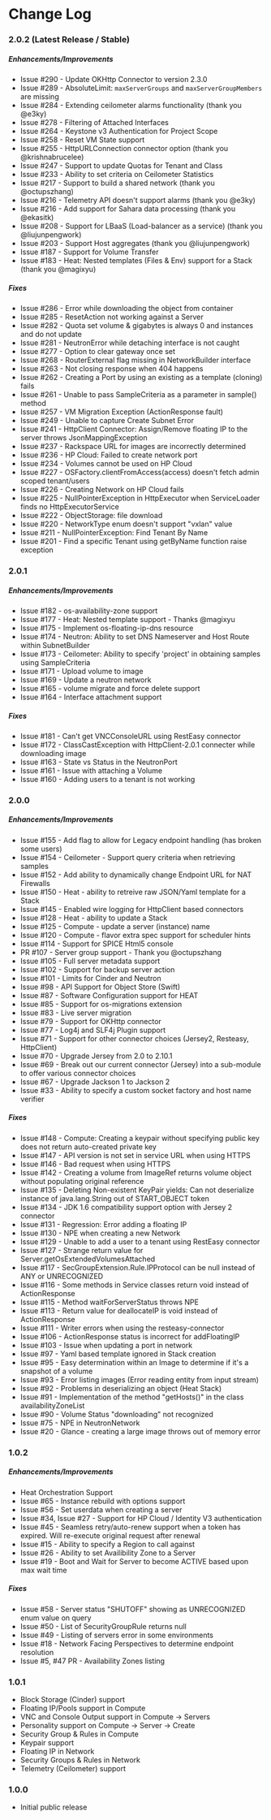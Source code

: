 # Change Log

### 2.0.2 (Latest Release / Stable)

##### Enhancements/Improvements

* Issue #290 - Update OKHttp Connector to version 2.3.0
* Issue #289 - AbsoluteLimit: `maxServerGroups` and `maxServerGroupMembers` are missing
* Issue #284 - Extending ceilometer alarms functionality (thank you @e3ky)
* Issue #278 - Filtering of Attached Interfaces
* Issue #264 - Keystone v3 Authentication for Project Scope
* Issue #258 - Reset VM State support
* Issue #255 - HttpURLConnection connector option (thank you @krishnabrucelee)
* Issue #247 - Support to update Quotas for Tenant and Class
* Issue #233 - Ability to set criteria on Ceilometer Statistics
* Issue #217 - Support to build a shared network (thank you @octupszhang)
* Issue #216 - Telemetry API doesn't support alarms (thank you @e3ky)
* Issue #216 - Add support for Sahara data processing (thank you @ekasitk)
* Issue #208 - Support for LBaaS (Load-balancer as a service) (thank you @liujunpengwork)
* Issue #203 - Support Host aggregates (thank you @liujunpengwork)
* Issue #187 - Support for Volume Transfer
* Issue #183 - Heat: Nested templates (Files & Env) support for a Stack (thank you @magixyu)

##### Fixes

* Issue #286 - Error while downloading the object from container
* Issue #285 - ResetAction not working against a Server
* Issue #282 - Quota set volume & gigabytes is always 0 and instances and do not update
* Issue #281 - NeutronError while detaching interface is not caught
* Issue #277 - Option to clear gateway once set
* Issue #268 - RouterExternal flag missing in NetworkBuilder interface
* Issue #263 - Not closing response when 404 happens
* Issue #262 - Creating a Port by using an existing as a template (cloning) fails
* Issue #261 - Unable to pass SampleCriteria as a parameter in sample() method
* Issue #257 - VM Migration Exception (ActionResponse fault)
* Issue #249 - Unable to capture Create Subnet Error
* Issue #241 - HttpClient Connector: Assign/Remove floating IP to the server throws JsonMappingException
* Issue #237 - Rackspace URL for images are incorrectly determined
* Issue #236 - HP Cloud: Failed to create network port
* Issue #234 - Volumes cannot be used on HP Cloud
* Issue #227 - OSFactory.clientFromAccess(access) doesn't fetch admin scoped tenant/users
* Issue #226 - Creating Network on HP Cloud fails
* Issue #225 - NullPointerException in HttpExecutor when ServiceLoader finds no HttpExecutorService
* Issue #222 - ObjectStorage: file download
* Issue #220 - NetworkType enum doesn't support "vxlan" value
* Issue #211 - NullPointerException: Find Tenant By Name
* Issue #201 - Find a specific Tenant using getByName function raise exception

### 2.0.1

##### Enhancements/Improvements

* Issue #182 - os-availability-zone support
* Issue #177 - Heat: Nested template support - Thanks @magixyu 
* Issue #175 - Implement os-floating-ip-dns resource
* Issue #174 - Neutron: Ability to set DNS Nameserver and Host Route within SubnetBuilder  
* Issue #173 - Ceilometer: Ability to specify 'project' in obtaining samples using SampleCriteria
* Issue #171 - Upload volume to image  
* Issue #169 - Update a neutron network
* Issue #165 - volume migrate and force delete support  
* Issue #164 - Interface attachment support

##### Fixes

* Issue #181 - Can't get VNCConsoleURL using RestEasy connector
* Issue #172 - ClassCastException with HttpClient-2.0.1 connecter while downloading image
* Issue #163  - State vs Status in the NeutronPort
* Issue #161  - Issue with attaching a Volume
* Issue #160 - Adding users to a tenant is not working

### 2.0.0

##### Enhancements/Improvements

* Issue #155 - Add flag to allow for Legacy endpoint handling (has broken some users)
* Issue #154 - Ceilometer - Support query criteria when retrieving samples
* Issue #152 - Add ability to dynamically change Endpoint URL for NAT Firewalls
* Issue #150 - Heat - ability to retreive raw JSON/Yaml template for a Stack
* Issue #145 - Enabled wire logging for HttpClient based connectors
* Issue #128 - Heat - ability to update a Stack
* Issue #125 - Compute - update a server (instance) name
* Issue #120 - Compute - flavor extra spec support for scheduler hints
* Issue #114 - Support for SPICE Html5 console
* PR    #107 - Server group support - Thank you @octupszhang
* Issue #105 - Full server metadata support
* Issue #102 - Support for backup server action
* Issue #101 - Limits for Cinder and Neutron
* Issue #98 - API Support for Object Store (Swift)
* Issue #87 - Software Configuration support for HEAT
* Issue #85 - Support for os-migrations extension
* Issue #83 - Live server migration
* Issue #79 - Support for OKHttp connector
* Issue #77 - Log4j and SLF4j Plugin support
* Issue #71 - Support for other connector choices (Jersey2, Resteasy, HttpClient)
* Issue #70 - Upgrade Jersey from 2.0 to 2.10.1
* Issue #69 - Break out our current connector (Jersey) into a sub-module to offer various connector choices
* Issue #67 - Upgrade Jackson 1 to Jackson 2
* Issue #33 - Ability to specify a custom socket factory and host name verifier

##### Fixes

* Issue #148 - Compute: Creating a keypair without specifying public key does not return auto-created private key
* Issue #147 - API version is not set in service URL when using HTTPS
* Issue #146 - Bad request when using HTTPS
* Issue #142 - Creating a volume from ImageRef returns volume object without populating original reference
* Issue #135 - Deleting Non-existent KeyPair yields: Can not deserialize instance of java.lang.String out of START_OBJECT token
* Issue #134 - JDK 1.6 compatibility support option with Jersey 2 connector
* Issue #131 - Regression: Error adding a floating IP
* Issue #130 - NPE when creating a new Network
* Issue #129 - Unable to add a user to a tenant using RestEasy connector
* Issue #127 - Strange return value for Server.getOsExtendedVolumesAttached
* Issue #117 - SecGroupExtension.Rule.IPProtocol can be null instead of ANY or UNRECOGNIZED
* Issue #116 - Some methods in Service classes return void instead of ActionResponse
* Issue #115 - Method waitForServerStatus throws NPE
* Issue #113 - Return value for deallocateIP is void instead of ActionResponse
* Issue #111 - Writer errors when using the resteasy-connector
* Issue #106 - ActionResponse status is incorrect for addFloatingIP
* Issue #103 - Issue when updating a port in network
* Issue #97 - Yaml based template ignored in Stack creation
* Issue #95 - Easy determination within an Image to determine if it's a snapshot of a volume
* Issue #93 - Error listing images (Error reading entity from input stream)
* Issue #92 - Problems in deserializing an object (Heat Stack)
* Issue #91 - Implementation of the method "getHosts()" in the class availabilityZoneList
* Issue #90 - Volume Status "downloading" not recognized
* Issue #75 - NPE in NeutronNetwork
* Issue #20 - Glance - creating a large image throws out of memory error

### 1.0.2

##### Enhancements/Improvements

* Heat Orchestration Support
* Issue #65 - Instance rebuild with options support
* Issue #56 - Set userdata when creating a server
* Issue #34, Issue #27 - Support for HP Cloud / Identity V3 authentication
* Issue #45 - Seamless retry/auto-renew support when a token has expired. Will re-execute original request after renewal
* Issue #15 - Ability to specify a Region to call against
* Issue #26 - Ability to set Availibility Zone to a Server
* Issue #19 - Boot and Wait for Server to become ACTIVE based upon max wait time
 

##### Fixes
* Issue #58 - Server status "SHUTOFF" showing as UNRECOGNIZED enum value on query
* Issue #50 - List of SecurityGroupRule returns null
* Issue #49 - Listing of servers error in some environments
* Issue #18 - Network Facing Perspectives to determine endpoint resolution
* Issue #5, #47 PR - Availability Zones listing

### 1.0.1

* Block Storage (Cinder) support
* Floating IP/Pools support in Compute
* VNC and Console Output support in Compute -> Servers
* Personality support on Compute -> Server -> Create
* Security Group & Rules in Compute
* Keypair support
* Floating IP in Network
* Security Groups & Rules in Network
* Telemetry (Ceilometer) support

### 1.0.0

* Initial public release
